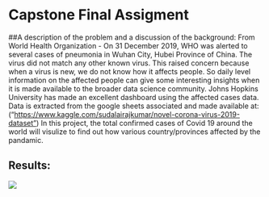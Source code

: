 # Capstone Final Assigment
 
##A description of the problem and a discussion of the background:
From World Health Organization - On 31 December 2019, WHO was alerted to several cases of pneumonia in Wuhan City, Hubei Province of China. The virus did not match any other known virus. This raised concern because when a virus is new, we do not know how it affects people.
So daily level information on the affected people can give some interesting insights when it is made available to the broader data science community.
Johns Hopkins University has made an excellent dashboard using the affected cases data. Data is extracted from the google sheets associated and made available at:
(“https://www.kaggle.com/sudalairajkumar/novel-corona-virus-2019-dataset”)
In this project, the total confirmed cases of Covid 19 around the world will visulize to find out how various country/provinces affected by the pandamic.

## Results:
![]("http://localhost:8890/view/index.html")
